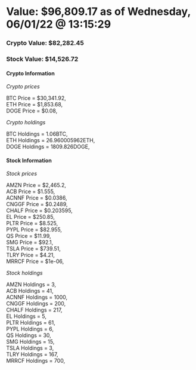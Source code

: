 # Value: $96,809.17 as of Wednesday, 06/01/22 @ 13:15:29 

### Crypto Value: $82,282.45

### Stock Value: $14,526.72

#### Crypto Information 
*Crypto prices* 

BTC Price = $30,341.92,  
ETH Price = $1,853.68,  
DOGE Price = $0.08,  


*Crypto holdings* 

BTC Holdings = 1.06BTC,  
ETH Holdings = 26.960005962ETH,  
DOGE Holdings = 1809.826DOGE,  


#### Stock Information 

*Stock prices* 

AMZN Price = $2,465.2,  
ACB Price = $1.555,  
ACNNF Price = $0.0386,  
CNGGF Price = $0.2489,  
CHALF Price = $0.203595,  
EL Price = $250.85,  
PLTR Price = $8.525,  
PYPL Price = $82.955,  
QS Price = $11.99,  
SMG Price = $92.1,  
TSLA Price = $739.51,  
TLRY Price = $4.21,  
MRRCF Price = $1e-06,  


*Stock holdings* 

AMZN Holdings = 3,  
ACB Holdings = 41,  
ACNNF Holdings = 1000,  
CNGGF Holdings = 200,  
CHALF Holdings = 217,  
EL Holdings = 5,  
PLTR Holdings = 61,  
PYPL Holdings = 6,  
QS Holdings = 30,  
SMG Holdings = 15,  
TSLA Holdings = 3,  
TLRY Holdings = 167,  
MRRCF Holdings = 700,  


